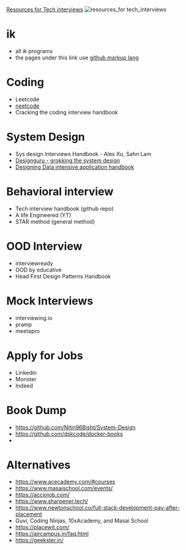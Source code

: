 [Resources for Tech interviews](https://www.linkedin.com/posts/alexxubyte_systemdesign-coding-interviewtips-activity-7125868902663745538-mTZO)
![resources_for tech_interviews](https://github.com/trohit/ik/assets/466385/966d451f-790b-4dee-8287-acda74fb980a)



# ik
- all ik programs
- the pages under this link use [github markup lang](https://github.com/fefong/markdown_readme)

# Coding
- Leetcode
- [neetcode](https://neetcode.io/)
- Cracking the coding interview handbook

# System Design
- Sys design Interviews Handbook - Alex Xu, Sahn Lam
- [Designguru - grokking the system design](https://www.designgurus.io/course-play/grokking-the-system-design-interview/)
- [Designing Data intensive application handbook](https://www.academia.edu/41298363/Designing_Data_Intensive_Applications_THE_BIG_IDEAS_BEHIND_RELIABLE_SCALABLE_AND_MAINTAINABLE_SYSTEMS)

# Behavioral interview
- Tech interview handbook (github repo)
- A life Engineered (YT)
- STAR method (general method)

# OOD Interview
- interviewready
- OOD by educative
- Head First Design Patterns Handbook

# Mock Interviews
- interviewing.io
- pramp
- meetapro

# Apply for Jobs
- Linkedin
- Monster
- Indeed

# Book Dump
- https://github.com/Nitin96Bisht/System-Design
- https://github.com/dskcode/docker-books
- 
# Alternatives
- https://www.acecademy.com/#courses
- https://www.masaischool.com/events/
- https://acciojob.com/
- https://www.sharpener.tech/
- https://www.newtonschool.co/full-stack-development-pay-after-placement
- Guvi, Coding Ninjas, 10xAcademy, and Masai School
- https://placewit.com/
- https://aircampus.in/faq.html
- https://geekster.in/
